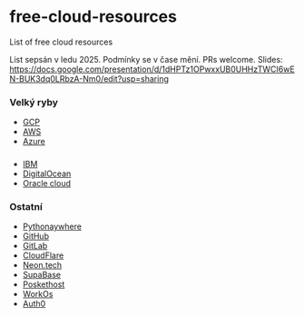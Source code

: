 # free-cloud-resources
List of free cloud resources

List sepsán v ledu 2025. Podmínky se v čase mění. PRs welcome.
Slides: https://docs.google.com/presentation/d/1dHPTz1OPwxxUB0UHHzTWCI6wEN-BUK3dq0LRbzA-Nm0/edit?usp=sharing

### Velký ryby
- [GCP](https://cloud.google.com/free/docs/free-cloud-features#free-tier)
- [AWS](https://aws.amazon.com/free/?nc2=h_ql_pr_ft&all-free-tier.sort-by=item.additionalFields.SortRank&all-free-tier.sort-order=asc&awsf.Free%20Tier%20Types=tier%23always-free&awsf.Free%20Tier%20Categories=*all)
- [Azure](https://azure.microsoft.com/en-us/pricing/free-services)

###
- [IBM](https://www.ibm.com/cloud/free)
- [DigitalOcean](https://www.digitalocean.com/pricing)
- [Oracle cloud](https://www.oracle.com/cloud/price-list/)

### Ostatní
- [Pythonaywhere](https://www.pythonanywhere.com/)
- [GitHub](github.com)
- [GitLab](https://gitlab.com)
- [CloudFlare](https://www.cloudflare.com/plans/developer-platform/#overview)
- [Neon.tech](neon.tech)
- [SupaBase](https://supabase.com/)
- [Poskethost](https://pockethost.io/)
- [WorkOs](https://workos.com/)
- [Auth0](https://auth0.com/)
